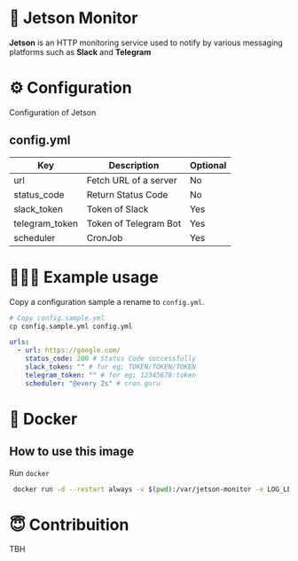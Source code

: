 # 🚨 Jetson Monitor

**Jetson** is an HTTP monitoring service used to notify by various messaging platforms such as **Slack** and **Telegram**

# ⚙️ Configuration

Configuration of Jetson

## config.yml

| Key            | Description           | Optional |
|----------------|-----------------------|----------|
| url            | Fetch URL of a server | No       |
| status_code    | Return Status Code    | No       |
| slack_token    | Token of Slack        | Yes      |
| telegram_token | Token of Telegram Bot | Yes      |
| scheduler      | CronJob               | Yes      |

# 👨🏻‍💻 Example usage

Copy a configuration sample a rename to `config.yml`.

```sh
# Copy config.sample.yml
cp config.sample.yml config.yml
```

```yml
urls:
  - url: https://google.com/
    status_code: 200 # Status Code successfully
    slack_token: "" # for eg; TOKEN/TOKEN/TOKEN
    telegram_token: "" # for eg; 12345678:token
    scheduler: "@every 2s" # cron.guru
```

# 🐋 Docker

##  How to use this image

Run `docker`

```sh
 docker run -d --restart always -v $(pwd):/var/jetson-monitor -e LOG_LEVEL='DEBUG' jetson
```

# 😇 Contribuition

TBH

